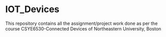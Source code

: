 # IOT_Devices
This repository contains all the assignment/project work done as per the course CSYE6530-Connected Devices of Northeastern University, Boston


